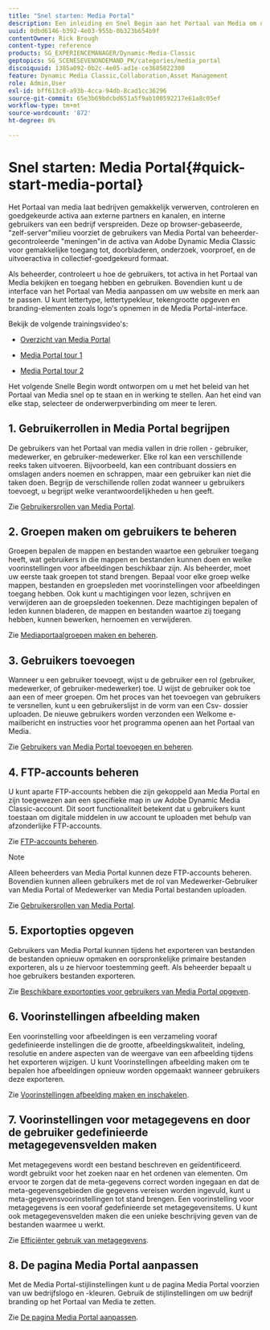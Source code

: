 ```yaml
---
title: "Snel starten: Media Portal"
description: Een inleiding en Snel Begin aan het Portaal van Media om u te helpen snel met de technieken en het beleid van het Portaal van Media in Adobe Dynamic Media Classic opstaan.
uuid: 0dbd6146-b392-4e03-955b-0b323b654b9f
contentOwner: Rick Brough
content-type: reference
products: SG_EXPERIENCEMANAGER/Dynamic-Media-Classic
geptopics: SG_SCENESEVENONDEMAND_PK/categories/media_portal
discoiquuid: 1385a092-0b2c-4e05-ad1e-ce3685022300
feature: Dynamic Media Classic,Collaboration,Asset Management
role: Admin,User
exl-id: bff613c8-a93b-4cca-94db-8cad1cc36296
source-git-commit: 65e3b69bdcbd651a5f9ab100592217e61a8c05ef
workflow-type: tm+mt
source-wordcount: '872'
ht-degree: 0%

---
```


# Snel starten: Media Portal{#quick-start-media-portal}

Het Portaal van media laat bedrijven gemakkelijk verwerven, controleren en goedgekeurde activa aan externe partners en kanalen, en interne gebruikers van een bedrijf verspreiden. Deze op browser-gebaseerde, &quot;zelf-server&quot;milieu voorziet de gebruikers van Media Portal van beheerder-gecontroleerde &quot;meningen&quot;in de activa van Adobe Dynamic Media Classic voor gemakkelijke toegang tot, doorbladeren, onderzoek, voorproef, en de uitvoeractiva in collectief-goedgekeurd formaat.

Als beheerder, controleert u hoe de gebruikers, tot activa in het Portaal van Media bekijken en toegang hebben en gebruiken. Bovendien kunt u de interface van het Portaal van Media aanpassen om uw website en merk aan te passen. U kunt lettertype, lettertypekleur, tekengrootte opgeven en branding-elementen zoals logo&#39;s opnemen in de Media Portal-interface.

Bekijk de volgende trainingsvideo&#39;s:

* [Overzicht van Media Portal](https://s7d5.scene7.com/s7viewers/html5/VideoViewer.html?videoserverurl=https://s7d5.scene7.com/is/content/&amp;emailurl=https://s7d5.scene7.com/s7/emailFriend&amp;serverUrl=https://s7d5.scene7.com/is/image/&amp;config=Scene7SharedAssets/Universal_HTML5_Video&amp;contenturl=https://s7d5.scene7.com/skins/&amp;asset=S7tutorials/544_mp_overview1_converted%20renamed_Done-AVS)

* [Media Portal tour 1](https://s7d5.scene7.com/s7viewers/html5/VideoViewer.html?videoserverurl=https://s7d5.scene7.com/is/content/&amp;emailurl=https://s7d5.scene7.com/s7/emailFriend&amp;serverUrl=https://s7d5.scene7.com/is/image/&amp;config=Scene7SharedAssets/Universal_HTML5_Video&amp;contenturl=https://s7d5.scene7.com/skins/&amp;asset=S7tutorials/545_mp_tour1_user_converted%20renamed_Done-AVS)

* [Media Portal tour 2](https://s7d5.scene7.com/s7viewers/html5/VideoViewer.html?videoserverurl=https://s7d5.scene7.com/is/content/&amp;emailurl=https://s7d5.scene7.com/s7/emailFriend&amp;serverUrl=https://s7d5.scene7.com/is/image/&amp;config=Scene7SharedAssets/Universal_HTML5_Video&amp;contenturl=https://s7d5.scene7.com/skins/&amp;asset=S7tutorials/546_mp_tour2_admin_converted%20renamed_Done-AVS)

Het volgende Snelle Begin wordt ontworpen om u met het beleid van het Portaal van Media snel op te staan en in werking te stellen. Aan het eind van elke stap, selecteer de onderwerpverbinding om meer te leren.

## 1. Gebruikerrollen in Media Portal begrijpen

De gebruikers van het Portaal van media vallen in drie rollen - gebruiker, medewerker, en gebruiker-medewerker. Elke rol kan een verschillende reeks taken uitvoeren. Bijvoorbeeld, kan een contribuant dossiers en omslagen anders noemen en schrappen, maar een gebruiker kan niet die taken doen. Begrijp de verschillende rollen zodat wanneer u gebruikers toevoegt, u begrijpt welke verantwoordelijkheden u hen geeft.

Zie [Gebruikersrollen van Media Portal](media-portal-user-roles.md#media_portal_user_roles).

## 2. Groepen maken om gebruikers te beheren

Groepen bepalen de mappen en bestanden waartoe een gebruiker toegang heeft, wat gebruikers in die mappen en bestanden kunnen doen en welke voorinstellingen voor afbeeldingen beschikbaar zijn. Als beheerder, moet uw eerste taak groepen tot stand brengen. Bepaal voor elke groep welke mappen, bestanden en groepsleden met voorinstellingen voor afbeeldingen toegang hebben. Ook kunt u machtigingen voor lezen, schrijven en verwijderen aan de groepsleden toekennen. Deze machtigingen bepalen of leden kunnen bladeren, de mappen en bestanden waartoe zij toegang hebben, kunnen bewerken, hernoemen en verwijderen.

Zie [Mediaportaalgroepen maken en beheren](creating-media-portal-groups.md#creating_and_managing_media_portal_groups).

## 3. Gebruikers toevoegen

Wanneer u een gebruiker toevoegt, wijst u de gebruiker een rol (gebruiker, medewerker, of gebruiker-medewerker) toe. U wijst de gebruiker ook toe aan een of meer groepen. Om het proces van het toevoegen van gebruikers te versnellen, kunt u een gebruikerslijst in de vorm van een Csv- dossier uploaden. De nieuwe gebruikers worden verzonden een Welkome e-mailbericht en instructies voor het programma openen aan het Portaal van Media.

Zie [Gebruikers van Media Portal toevoegen en beheren](adding-media-portal-users.md#adding_and_managing_media_portal_users).

## 4. FTP-accounts beheren

U kunt aparte FTP-accounts hebben die zijn gekoppeld aan Media Portal en zijn toegewezen aan een specifieke map in uw Adobe Dynamic Media Classic-account. Dit soort functionaliteit betekent dat u gebruikers kunt toestaan om digitale middelen in uw account te uploaden met behulp van afzonderlijke FTP-accounts.

Zie [FTP-accounts beheren](ftp-accounts.md#managing_ftp_accounts).

>[!NOTE]
>
>Alleen beheerders van Media Portal kunnen deze FTP-accounts beheren. Bovendien kunnen alleen gebruikers met de rol van Medewerker-Gebruiker van Media Portal of Medewerker van Media Portal bestanden uploaden.

Zie [Gebruikersrollen van Media Portal](media-portal-user-roles.md#media_portal_user_roles).

## 5. Exportopties opgeven

Gebruikers van Media Portal kunnen tijdens het exporteren van bestanden de bestanden opnieuw opmaken en oorspronkelijke primaire bestanden exporteren, als u ze hiervoor toestemming geeft. Als beheerder bepaalt u hoe gebruikers bestanden exporteren.

Zie [Beschikbare exportopties voor gebruikers van Media Portal opgeven](specifying-export-options-available-media.md#specifying_export_options_available_to_media_portal_users).

## 6. Voorinstellingen afbeelding maken

Een voorinstelling voor afbeeldingen is een verzameling vooraf gedefinieerde instellingen die de grootte, afbeeldingskwaliteit, indeling, resolutie en andere aspecten van de weergave van een afbeelding tijdens het exporteren wijzigen. U kunt Voorinstellingen afbeelding maken om te bepalen hoe afbeeldingen opnieuw worden opgemaakt wanneer gebruikers deze exporteren.

Zie [Voorinstellingen afbeelding maken en inschakelen](creating-enabling-image-presets.md#creating_and_enabling_image_presets).

## 7. Voorinstellingen voor metagegevens en door de gebruiker gedefinieerde metagegevensvelden maken

Met metagegevens wordt een bestand beschreven en geïdentificeerd. wordt gebruikt voor het zoeken naar en het ordenen van elementen. Om ervoor te zorgen dat de meta-gegevens correct worden ingegaan en dat de meta-gegevensgebieden die gegevens vereisen worden ingevuld, kunt u meta-gegevensvoorinstellingen tot stand brengen. Een voorinstelling voor metagegevens is een vooraf gedefinieerde set metagegevensitems. U kunt ook metagegevensvelden maken die een unieke beschrijving geven van de bestanden waarmee u werkt.

Zie [Efficiënter gebruik van metagegevens](making-efficient-metadata.md#making_more_efficient_use_of_metadata).

## 8. De pagina Media Portal aanpassen

Met de Media Portal-stijlinstellingen kunt u de pagina Media Portal voorzien van uw bedrijfslogo en -kleuren. Gebruik de stijlinstellingen om uw bedrijf branding op het Portaal van Media te zetten.

Zie [De pagina Media Portal aanpassen](customizing-media-portal-screen.md#customizing_the_media_portal_screen).
